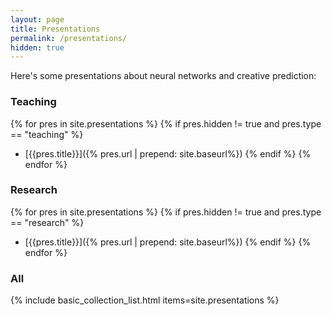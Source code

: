 ```yaml
---
layout: page
title: Presentations
permalink: /presentations/
hidden: true
---
```


Here's some presentations about neural networks and creative prediction:

### Teaching

{% for pres in site.presentations %}
    {% if pres.hidden != true and pres.type == "teaching" %}
- [{{pres.title}}]({% pres.url | prepend: site.baseurl%})
    {% endif %}
{% endfor %}

### Research

{% for pres in site.presentations %}
    {% if pres.hidden != true and pres.type == "research" %}
- [{{pres.title}}]({% pres.url | prepend: site.baseurl%})
    {% endif %}
{% endfor %}

### All

{% include basic_collection_list.html items=site.presentations %}
